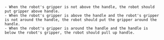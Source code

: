 
    - When the robot's gripper is not above the handle, the robot should put gripper above handle.
    - When the robot's gripper is above the handle and the robot's gripper is not around the handle, the robot should put the gripper around the handle.
    - When the robot's gripper is around the handle and the handle is below the robot's gripper, the robot should pull up handle.